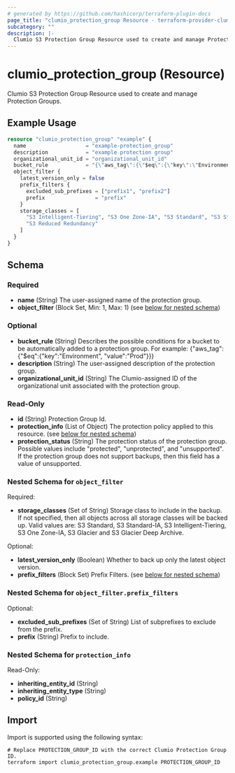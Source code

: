 ```yaml
---
# generated by https://github.com/hashicorp/terraform-plugin-docs
page_title: "clumio_protection_group Resource - terraform-provider-clumio"
subcategory: ""
description: |-
  Clumio S3 Protection Group Resource used to create and manage Protection Groups.
---
```


# clumio_protection_group (Resource)

Clumio S3 Protection Group Resource used to create and manage Protection Groups.

## Example Usage

```terraform
resource "clumio_protection_group" "example" {
  name                   = "example-protection_group"
  description            = "example protection group"
  organizational_unit_id = "organizational_unit_id"
  bucket_rule            = "{\"aws_tag\":{\"$eq\":{\"key\":\"Environment\", \"value\":\"Prod\"}}}"
  object_filter {
    latest_version_only = false
    prefix_filters {
      excluded_sub_prefixes = ["prefix1", "prefix2"]
      prefix                = "prefix"
    }
    storage_classes = [
      "S3 Intelligent-Tiering", "S3 One Zone-IA", "S3 Standard", "S3 Standard-IA",
      "S3 Reduced Redundancy"
    ]
  }
}
```

<!-- schema generated by tfplugindocs -->
## Schema

### Required

- **name** (String) The user-assigned name of the protection group.
- **object_filter** (Block Set, Min: 1, Max: 1) (see [below for nested schema](#nestedblock--object_filter))

### Optional

- **bucket_rule** (String) Describes the possible conditions for a bucket to be automatically added to a protection group. For example: {"aws_tag":{"$eq":{"key":"Environment", "value":"Prod"}}}
- **description** (String) The user-assigned description of the protection group.
- **organizational_unit_id** (String) The Clumio-assigned ID of the organizational unit associated with the protection group.

### Read-Only

- **id** (String) Protection Group Id.
- **protection_info** (List of Object) The protection policy applied to this resource. (see [below for nested schema](#nestedatt--protection_info))
- **protection_status** (String) The protection status of the protection group. Possible values include "protected", "unprotected", and "unsupported". If the protection group does not support backups, then this field has a value of unsupported.

<a id="nestedblock--object_filter"></a>
### Nested Schema for `object_filter`

Required:

- **storage_classes** (Set of String) Storage class to include in the backup. If not specified, then all objects across all storage classes will be backed up. Valid values are: S3 Standard, S3 Standard-IA, S3 Intelligent-Tiering, S3 One Zone-IA, S3 Glacier and S3 Glacier Deep Archive.

Optional:

- **latest_version_only** (Boolean) Whether to back up only the latest object version.
- **prefix_filters** (Block Set) Prefix Filters. (see [below for nested schema](#nestedblock--object_filter--prefix_filters))

<a id="nestedblock--object_filter--prefix_filters"></a>
### Nested Schema for `object_filter.prefix_filters`

Optional:

- **excluded_sub_prefixes** (Set of String) List of subprefixes to exclude from the prefix.
- **prefix** (String) Prefix to include.



<a id="nestedatt--protection_info"></a>
### Nested Schema for `protection_info`

Read-Only:

- **inheriting_entity_id** (String)
- **inheriting_entity_type** (String)
- **policy_id** (String)

## Import

Import is supported using the following syntax:

```shell
# Replace PROTECTION_GROUP_ID with the correct Clumio Protection Group ID.
terraform import clumio_protection_group.example PROTECTION_GROUP_ID
```
